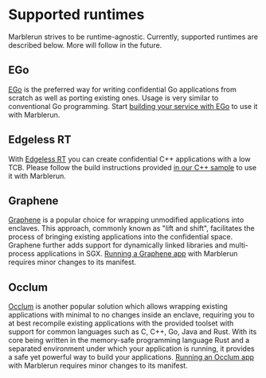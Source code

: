 # Supported runtimes

Marblerun strives to be runtime-agnostic. Currently, supported runtimes are described below. More will follow in the future.

## EGo
[EGo](https://github.com/edgelesssys/ego) is the preferred way for writing confidential Go applications from scratch as well as porting existing ones. Usage is very similar to conventional Go programming. Start [building your service with EGo](content/building-services/ego.md) to use it with Marblerun.

## Edgeless RT
With [Edgeless RT](https://github.com/edgelesssys/edgelessrt) you can create confidential C++ applications with a low TCB. Please follow the build instructions provided [in our C++ sample](https://github.com/edgelesssys/marblerun/blob/master/samples/helloc%2B%2B) to use it with Marblerun.

## Graphene
[Graphene](https://grapheneproject.io/) is a popular choice for wrapping unmodified applications into enclaves.
This approach, commonly known as "lift and shift", facilitates the process of bringing existing applications into the confidential space.
Graphene further adds support for dynamically linked libraries and multi-process applications in SGX.
[Running a Graphene app](content/building-services/graphene.md) with Marblerun requires minor changes to its manifest.

## Occlum
[Occlum](https://github.com/occlum/occlum) is another popular solution which allows wrapping existing applications with minimal to no changes inside an enclave, requiring you to at best recompile existing applications with the provided toolset with support for common languages such as C, C++, Go, Java and Rust.
With its core being written in the memory-safe programming language Rust and a separated environment under which your application is running, it provides a safe yet powerful way to build your applications.
[Running an Occlum app](content/building-services/occlum.md) with Marblerun requires minor changes to its manifest.
